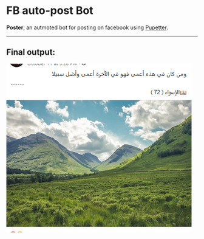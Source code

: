 # FB auto-post Bot



**Poster**, an autmoted bot for posting on facebook using [Pupetter](https://github.com/puppeteer/uppeteer).

---


## Final output:



![post-content](./test/output.png)





